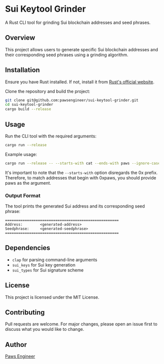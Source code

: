 # Sui Keytool Grinder

A Rust CLI tool for grinding Sui blockchain addresses and seed phrases.

## Overview

This project allows users to generate specific Sui blockchain addresses and their corresponding seed phrases using a grinding algorithm.

## Installation

Ensure you have Rust installed. If not, install it from [Rust's official website](https://www.rust-lang.org/).

Clone the repository and build the project:

```sh
git clone git@github.com:pawsengineer/sui-keytool-grinder.git
cd sui-keytool-grinder
cargo build --release
```

## Usage

Run the CLI tool with the required arguments:

```sh
cargo run --release
```

Example usage:

```sh
cargo run --release -- --starts-with cat --ends-with paws --ignore-case
```

It's important to note that the `--starts-with` option disregards the 0x prefix. Therefore, to match addresses that begin with 0xpaws, you should provide paws as the argument.

### Output Format

The tool prints the generated Sui address and its corresponding seed phrase:

```
====================================================
Address:        <generated-address>
Seedphrase:     <generated-seedphrase>
====================================================
```

## Dependencies

- `clap` for parsing command-line arguments
- `sui_keys` for Sui key generation
- `sui_types` for Sui signature scheme

## License

This project is licensed under the MIT License.

## Contributing

Pull requests are welcome. For major changes, please open an issue first to discuss what you would like to change.

## Author

[Paws Engineer](https://github.com/pawsengineer)